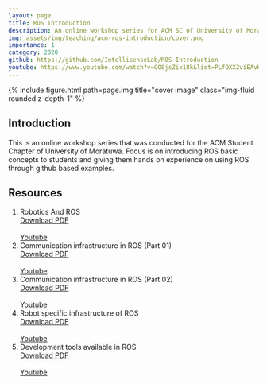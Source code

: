 ```yaml
---
layout: page
title: ROS Introduction
description: An online workshop series for ACM SC of University of Moratuwa.
img: assets/img/teaching/acm-ros-introduction/cover.png
importance: 1
category: 2020
github: https://github.com/IntellisenseLab/ROS-Introduction
youtube: https://www.youtube.com/watch?v=GO0jsZix18k&list=PLfOXX2viEAvHrDi8QMmOrAGCTWxzGnrt2
---
```


<div class="row">
    <div class="col-sm mt-3 mt-md-0">
        {% include figure.html path=page.img title="cover image" class="img-fluid rounded z-depth-1" %}
    </div>
</div>

<h2>Introduction</h2>

This is an online workshop series that was conducted for the ACM Student Chapter of University of Moratuwa. Focus is on introducing ROS basic concepts to students and giving them hands on experience on using ROS through github based examples.

<h2>Resources</h2>

<ol>
    <li>Robotics And ROS
        <div class="row ml-1 mr-1 p-0">
            <div class="icon" data-toggle="tooltip" title="Thesis report">
                <a href="{{ 'assets/pdf/acm-ros-introduction/Session_1.pdf' | relative_url }}"><i class="fas fa-file-pdf gh-icon"></i> Download PDF</a>
            </div>
            &ensp;
            <div class="icon" data-toggle="tooltip" title="Youtube Video">
                <a href="{{ 'https://www.youtube.com/watch?v=GO0jsZix18k&list=PLfOXX2viEAvHrDi8QMmOrAGCTWxzGnrt2&index=1' }}"><i class="fab fa-youtube gh-icon"></i> Youtube</a>
            </div>
        </div>
    </li>
    <li>Communication infrastructure in ROS (Part 01)
        <div class="row ml-1 mr-1 p-0">
            <div class="icon" data-toggle="tooltip" title="Thesis report">
                <a href="{{ 'assets/pdf/acm-ros-introduction/Session_2.pdf' | relative_url }}"><i class="fas fa-file-pdf gh-icon"></i> Download PDF</a>
            </div>
            &ensp;
            <div class="icon" data-toggle="tooltip" title="Youtube Video">
                <a href="{{ 'https://www.youtube.com/watch?v=GfUcsottFmU&list=PLfOXX2viEAvHrDi8QMmOrAGCTWxzGnrt2&index=2' }}"><i class="fab fa-youtube gh-icon"></i> Youtube</a>
            </div>
        </div>
    </li>
    <li>Communication infrastructure in ROS (Part 02)
        <div class="row ml-1 mr-1 p-0">
            <div class="icon" data-toggle="tooltip" title="Thesis report">
                <a href="{{ 'assets/pdf/acm-ros-introduction/Session_3.pdf' | relative_url }}"><i class="fas fa-file-pdf gh-icon"></i> Download PDF</a>
            </div>
            &ensp;
            <div class="icon" data-toggle="tooltip" title="Youtube Video">
                <a href="{{ 'https://www.youtube.com/watch?v=ykdC1bTN8NA&list=PLfOXX2viEAvHrDi8QMmOrAGCTWxzGnrt2&index=3' }}"><i class="fab fa-youtube gh-icon"></i> Youtube</a>
            </div>
        </div>
    </li>
    <li>Robot specific infrastructure of ROS
        <div class="row ml-1 mr-1 p-0">
            <div class="icon" data-toggle="tooltip" title="Thesis report">
                <a href="{{ 'assets/pdf/acm-ros-introduction/Session_4.pdf' | relative_url }}"><i class="fas fa-file-pdf gh-icon"></i> Download PDF</a>
            </div>
            &ensp;
            <div class="icon" data-toggle="tooltip" title="Youtube Video">
                <a href="{{ 'https://www.youtube.com/watch?v=IK_QbCxff0o&list=PLfOXX2viEAvHrDi8QMmOrAGCTWxzGnrt2&index=4' }}"><i class="fab fa-youtube gh-icon"></i> Youtube</a>
            </div>
        </div>
    </li>
    <li>Development tools available in ROS
        <div class="row ml-1 mr-1 p-0">
            <div class="icon" data-toggle="tooltip" title="Thesis report">
                <a href="{{ 'assets/pdf/acm-ros-introduction/Session_5.pdf' | relative_url }}"><i class="fas fa-file-pdf gh-icon"></i> Download PDF</a>
            </div>
            &ensp;
            <div class="icon" data-toggle="tooltip" title="Youtube Video">
                <a href="{{ 'https://www.youtube.com/watch?v=XOZy1K1ghbc&list=PLfOXX2viEAvHrDi8QMmOrAGCTWxzGnrt2&index=5' }}"><i class="fab fa-youtube gh-icon"></i> Youtube</a>
            </div>
        </div>
    </li>
</ol>

